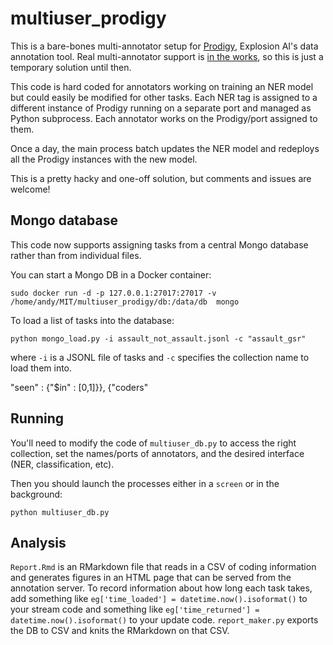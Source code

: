 # multiuser_prodigy

This is a bare-bones multi-annotator setup for [Prodigy](http://prodi.gy/),
Explosion AI's data annotation tool. Real multi-annotator support is [in the
works](https://support.prodi.gy/t/prodigy-roadmap/32), so this is just a
temporary solution until then.

This code is hard coded for annotators working on training an NER model but
could easily be modified for other tasks. Each NER tag is assigned to a different
instance of Prodigy running on a separate port and managed as Python
subprocess. Each annotator works on the Prodigy/port assigned to them.

Once a day, the main process batch updates the NER model and redeploys all the
Prodigy instances with the new model.

This is a pretty hacky and one-off solution, but comments and issues are
welcome!

## Mongo database

This code now supports assigning tasks from a central Mongo database rather
than from individual files.

You can start a Mongo DB in a Docker container:

```
sudo docker run -d -p 127.0.0.1:27017:27017 -v /home/andy/MIT/multiuser_prodigy/db:/data/db  mongo
```

To load a list of tasks into the database:

```
python mongo_load.py -i assault_not_assault.jsonl -c "assault_gsr"
```

where `-i` is a JSONL file of tasks and `-c` specifies the collection name to
load them into.

"seen" : {"$in" : [0,1]}},
            {"coders"

## Running

You'll need to modify the code of `multiuser_db.py` to access the right
collection, set the names/ports of annotators, and the desired interface (NER,
classification, etc).

Then you should launch the processes either in a `screen` or in the background:

```
python multiuser_db.py
```

## Analysis

`Report.Rmd` is an RMarkdown file that reads in a CSV of coding information and
generates figures in an HTML page that can be served from the annotation
server. To record information about how long each task takes, add something
like `eg['time_loaded'] = datetime.now().isoformat()` to your stream code and
something like `eg['time_returned'] = datetime.now().isoformat()` to your
update code. `report_maker.py` exports the DB to CSV and knits the RMarkdown on
that CSV.
